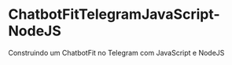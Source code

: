# ChatbotFitTelegramJavaScript-NodeJS
Construindo um ChatbotFit no Telegram com JavaScript e NodeJS
